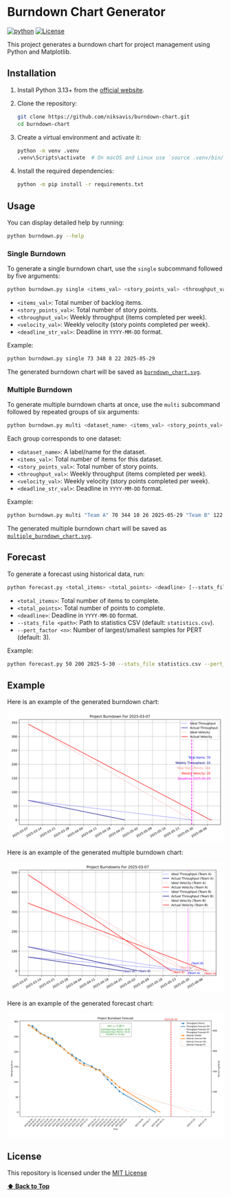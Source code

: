 # Burndown Chart Generator

[![python](https://img.shields.io/badge/Python-3.13-3776AB.svg?style=flat&logo=python&logoColor=white)](https://www.python.org)
[![License](https://img.shields.io/badge/License-MIT-green)](LICENSE)

This project generates a burndown chart for project management using Python and Matplotlib.

## Installation

1. Install Python 3.13+ from the [official website](https://www.python.org).

2. Clone the repository:

    ```sh
    git clone https://github.com/niksavis/burndown-chart.git
    cd burndown-chart
    ```

3. Create a virtual environment and activate it:

    ```sh
    python -m venv .venv
    .venv\Scripts\activate  # On macOS and Linux use `source .venv/bin/activate`
    ```

4. Install the required dependencies:

    ```sh
    python -m pip install -r requirements.txt
    ```

## Usage

You can display detailed help by running:

```sh
python burndown.py --help
```

### Single Burndown

To generate a single burndown chart, use the `single` subcommand followed by five arguments:

```sh
python burndown.py single <items_val> <story_points_val> <throughput_val> <velocity_val> <deadline_str_val>
```

- `<items_val>`: Total number of backlog items.
- `<story_points_val>`: Total number of story points.
- `<throughput_val>`: Weekly throughput (items completed per week).
- `<velocity_val>`: Weekly velocity (story points completed per week).
- `<deadline_str_val>`: Deadline in `YYYY-MM-DD` format.

Example:

```sh
python burndown.py single 73 348 8 22 2025-05-29
```

The generated burndown chart will be saved as [`burndown_chart.svg`](burndown_chart.svg).

### Multiple Burndown

To generate multiple burndown charts at once, use the `multi` subcommand followed by repeated groups of six arguments:

```sh
python burndown.py multi <dataset_name> <items_val> <story_points_val> <throughput_val> <velocity_val> <deadline_str_val> ...
```

Each group corresponds to one dataset:

- `<dataset_name>`: A label/name for the dataset.
- `<items_val>`: Total number of items for this dataset.
- `<story_points_val>`: Total number of story points.
- `<throughput_val>`: Weekly throughput (items completed per week).
- `<velocity_val>`: Weekly velocity (story points completed per week).
- `<deadline_str_val>`: Deadline in `YYYY-MM-DD` format.

Example:

```sh
python burndown.py multi "Team A" 70 344 10 26 2025-05-29 "Team B" 122 488 15 46 2025-05-29
```

The generated multiple burndown chart will be saved as [`multiple_burndown_chart.svg`](multiple_burndown_chart.svg).

## Forecast

To generate a forecast using historical data, run:

```sh
python forecast.py <total_items> <total_points> <deadline> [--stats_file <path>] [--pert_factor <n>]
```

- `<total_items>`: Total number of items to complete.
- `<total_points>`: Total number of points to complete.
- `<deadline>`: Deadline in `YYYY-MM-DD` format.
- `--stats_file <path>`: Path to statistics CSV (default: `statistics.csv`).
- `--pert_factor <n>`: Number of largest/smallest samples for PERT (default: 3).

Example:

```sh
python forecast.py 50 200 2025-5-30 --stats_file statistics.csv --pert_factor 3
```

## Example

Here is an example of the generated burndown chart:

![Burndown Chart](burndown_chart.svg)

Here is an example of the generated multiple burndown chart:

![Multiple Burndown Chart](multiple_burndown_chart.svg)

Here is an example of the generated forecast chart:

![Forecast Chart](forecast_chart.png)

## License

This repository is licensed under the [MIT License](LICENSE)

**[⬆ Back to Top](#burndown-chart-generator)**
